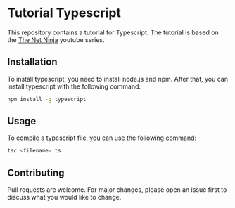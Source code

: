 # Tutorial Typescript

This repository contains a tutorial for Typescript. The tutorial is based on the [The Net Ninja](https://www.youtube.com/playlist?list=PL4cUxeGkcC9gUgr39Q_yD6v-bSyMwKPUI) youtube series.

## Installation

To install typescript, you need to install node.js and npm. After that, you can install typescript with the following command:

```bash
npm install -g typescript
```

## Usage

To compile a typescript file, you can use the following command:

```bash
tsc <filename>.ts
```

## Contributing

Pull requests are welcome. For major changes, please open an issue first to discuss what you would like to change.
